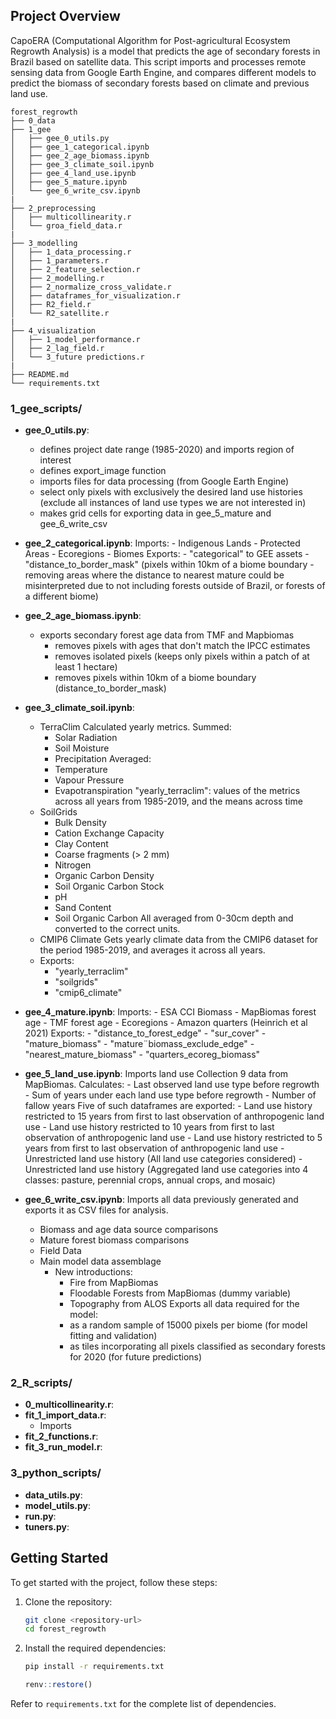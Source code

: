 ## Project Overview
CapoERA (Computational Algorithm for Post-agricultural Ecosystem Regrowth Analysis) is a model that predicts the age of secondary forests in Brazil based on satellite data. This script imports and processes remote sensing data from Google Earth Engine, and compares different models to predict the biomass of secondary forests based on climate and previous land use.

```
forest_regrowth
├── 0_data
├── 1_gee
│   ├── gee_0_utils.py
│   ├── gee_1_categorical.ipynb
│   ├── gee_2_age_biomass.ipynb
│   ├── gee_3_climate_soil.ipynb
│   ├── gee_4_land_use.ipynb
│   ├── gee_5_mature.ipynb
│   └── gee_6_write_csv.ipynb
|
├── 2_preprocessing
│   ├── multicollinearity.r
│   └── groa_field_data.r
|
├── 3_modelling
│   ├── 1_data_processing.r
│   ├── 1_parameters.r
│   ├── 2_feature_selection.r
│   ├── 2_modelling.r
│   ├── 2_normalize_cross_validate.r
│   ├── dataframes_for_visualization.r
│   ├── R2_field.r
│   └── R2_satellite.r
|
├── 4_visualization
│   ├── 1_model_performance.r
│   ├── 2_lag_field.r
│   └── 3_future predictions.r
|
├── README.md
└── requirements.txt
```

### 1_gee_scripts/
- **gee_0_utils.py**:
    - defines project date range (1985-2020) and imports region of interest
    - defines export_image function
    - imports files for data processing (from Google Earth Engine)
    - select only pixels with exclusively the desired land use histories (exclude all instances of land use types we are not interested in)
    - makes grid cells for exporting data in gee_5_mature and gee_6_write_csv

- **gee_2_categorical.ipynb**:
    Imports:
      - Indigenous Lands
      - Protected Areas
      - Ecoregions
      - Biomes
    Exports:
      - "categorical" to GEE assets
      - "distance_to_border_mask" (pixels within 10km of a biome boundary - removing areas where the distance to nearest mature could be misinterpreted due to not including forests outside of Brazil, or forests of a different biome)

- **gee_2_age_biomass.ipynb**:
    - exports secondary forest age data from TMF and Mapbiomas
      - removes pixels with ages that don't match the IPCC estimates
      - removes isolated pixels (keeps only pixels within a patch of at least 1 hectare)
      - removes pixels within 10km of a biome boundary (distance_to_border_mask)

- **gee_3_climate_soil.ipynb**:
    - TerraClim
    Calculated yearly metrics.
        Summed:
        - Solar Radiation
        - Soil Moisture
        - Precipitation
        Averaged:
        - Temperature
        - Vapour Pressure
        - Evapotranspiration
    "yearly_terraclim": values of the metrics across all years from 1985-2019, and the means across time
    - SoilGrids
        - Bulk Density
        - Cation Exchange Capacity
        - Clay Content
        - Coarse fragments (> 2 mm)
        - Nitrogen
        - Organic Carbon Density
        - Soil Organic Carbon Stock
        - pH
        - Sand Content
        - Soil Organic Carbon
    All averaged from 0-30cm depth and converted to the correct units.
    - CMIP6 Climate
    Gets yearly climate data from the CMIP6 dataset for the period 1985-2019, and averages it across all years.
    - Exports:
        - "yearly_terraclim"
        - "soilgrids"
        - "cmip6_climate"

- **gee_4_mature.ipynb**:
    Imports:
        - ESA CCI Biomass
        - MapBiomas forest age
        - TMF forest age
        - Ecoregions
        - Amazon quarters (Heinrich et al 2021)
    Exports:
        - "distance_to_forest_edge"
        - "sur_cover"
        - "mature_biomass"
        - "mature¨biomass_exclude_edge"
        - "nearest_mature_biomass"
        - "quarters_ecoreg_biomass"

- **gee_5_land_use.ipynb**:
    Imports land use Collection 9 data from MapBiomas.
    Calculates:
        - Last observed land use type before regrowth
        - Sum of years under each land use type before regrowth
        - Number of fallow years
    Five of such dataframes are exported:
        - Land use history restricted to 15 years from first to last observation of anthropogenic land use
        - Land use history restricted to 10 years from first to last observation of anthropogenic land use
        - Land use history restricted to 5 years from first to last observation of anthropogenic land use
        - Unrestricted land use history (All land use categories considered)
        - Unrestricted land use history (Aggregated land use categories into 4 classes: pasture, perennial crops, annual crops, and mosaic)

- **gee_6_write_csv.ipynb**:
    Imports all data previously generated and exports it as CSV files for analysis.
    - Biomass and age data source comparisons
    - Mature forest biomass comparisons
    - Field Data
    - Main model data assemblage
      - New introductions:
        - Fire from MapBiomas
        - Floodable Forests from MapBiomas (dummy variable)
        - Topography from ALOS
        Exports all data required for the model:
        - as a random sample of 15000 pixels per biome (for model fitting and validation)
        - as tiles incorporating all pixels classified as secondary forests for 2020 (for future predictions)

### 2_R_scripts/
- **0_multicollinearity.r**:
- **fit_1_import_data.r**:
  - Imports 
- **fit_2_functions.r**:
- **fit_3_run_model.r**:

### 3_python_scripts/
- **data_utils.py**:
- **model_utils.py**:
- **run.py**:
- **tuners.py**:

## Getting Started
To get started with the project, follow these steps:

1. Clone the repository:
    ```sh
    git clone <repository-url>
    cd forest_regrowth
    ```

2. Install the required dependencies:
    ```sh
    pip install -r requirements.txt
    ```
    ```R
    renv::restore()
    ```

Refer to `requirements.txt` for the complete list of dependencies.


